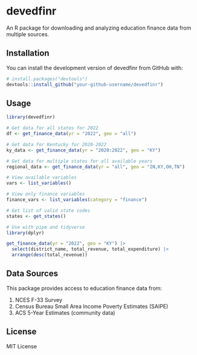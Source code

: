 # devedfinr

An R package for downloading and analyzing education finance data from multiple sources.

## Installation

You can install the development version of devedfinr from GitHub with:

```r
# install.packages("devtools")
devtools::install_github("your-github-username/devedfinr")
```

## Usage

```r
library(devedfinr)

# Get data for all states for 2022
df <- get_finance_data(yr = "2022", geo = "all")

# Get data for Kentucky for 2020-2022
ky_data <- get_finance_data(yr = "2020:2022", geo = "KY")

# Get data for multiple states for all available years
regional_data <- get_finance_data(yr = "all", geo = "IN,KY,OH,TN")

# View available variables
vars <- list_variables()

# View only finance variables
finance_vars <- list_variables(category = "finance")

# Get list of valid state codes
states <- get_states()

# Use with pipe and tidyverse
library(dplyr)

get_finance_data(yr = "2022", geo = "KY") |>
  select(district_name, total_revenue, total_expenditure) |>
  arrange(desc(total_revenue))
```

## Data Sources

This package provides access to education finance data from:

1. NCES F-33 Survey
2. Census Bureau Small Area Income Poverty Estimates (SAIPE)
3. ACS 5-Year Estimates (community data)

## License

MIT License
